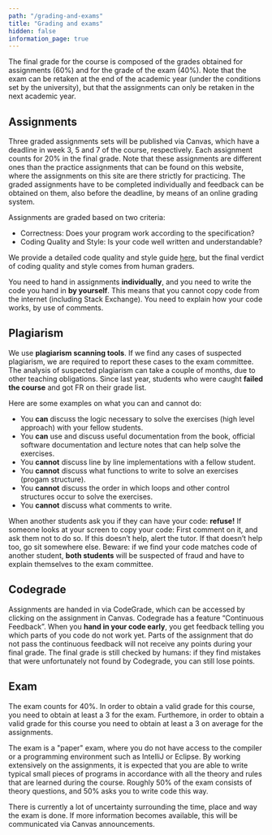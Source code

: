 ```yaml
---
path: "/grading-and-exams"
title: "Grading and exams"
hidden: false
information_page: true
---
```


The final grade for the course is composed of the grades obtained for assignments (60%) and for the grade of the exam (40%). Note that the exam can be retaken at the end of the academic year (under the conditions set by the university), but that the assignments can only be retaken in the next academic year.

## Assignments
Three graded assignments sets will be published via Canvas, which have a deadline in week 3, 5 and 7 of the course, respectively. Each assignment counts for 20% in the final grade. Note that these assignments are different ones than the practice assignments that can be found on this website, where the assignments on this site are there strictly for practicing. The graded assignments have to be completed individually and feedback can be obtained on them, also before the deadline, by means of an online grading system.

Assignments are graded based on two criteria:

* Correctness: Does your program work according to the specification?
* Coding Quality and Style: Is your code well written and understandable?

We provide a detailed code quality and style guide [here](https://erasmusuniversityautolab.github.io/FEB22012-StyleGuide/), but the final verdict of coding quality and style comes from human graders.

You need to hand in assignments **individually**, and you need to write the code you hand in **by yourself**. This means that you cannot copy code from the internet (including Stack Exchange). You need to explain how your code works, by use of comments.

## Plagiarism
We use **plagiarism scanning tools**. If we find any cases of suspected plagiarism, we are required to report these cases to the exam committee.
The analysis of suspected plagiarism can take a couple of months, due to other teaching obligations. Since last year, students who were caught **failed the course** and got FR on their grade list.

Here are some examples on what you can and cannot do:

* You **can** discuss the logic necessary to solve the exercises (high level approach) with your fellow students.
* You **can** use and discuss useful documentation from the book, official software documentation and lecture notes that can help solve the exercises.
* You **cannot** discuss line by line implementations with a fellow student.
* You **cannot** discuss what functions to write to solve an exercises (progam structure).
* You **cannot** discuss the order in which loops and other control structures occur to solve the exercises.
* You **cannot** discuss what comments to write.

When another students ask you if they can have your code: **refuse!**
If someone looks at your screen to copy your code: First comment on it, and ask them not to do so. If this doesn’t help, alert the tutor. If that doesn’t help too, go sit somewhere else.
Beware: if we find your code matches code of another student, **both students** will be suspected of fraud and have to explain themselves to the exam committee.

## Codegrade
Assignments are handed in via CodeGrade, which can be accessed by clicking on the assignment in Canvas.
Codegrade has a feature “Continuous Feedback”. When you **hand in your code early**, you get feedback telling you which parts of you code do not work yet. Parts of the assignment that do not pass the continuous feedback will not receive any points during your final grade.
The final grade is still checked by humans: if they find mistakes that were unfortunately not found by Codegrade, you can still lose points.

## Exam
The exam counts for 40%. In order to obtain a valid grade for this course, you need to obtain at least a 3 for the exam. Furthemore, in order to obtain a valid grade for this course you need to obtain at least a 3 on average for the assignments.

The exam is a "paper" exam, where you do not have access to the compiler or a programming environment such as IntelliJ or Eclipse. By working extensively on the assignments, it is expected that you are able to write typical small pieces of programs
in accordance with all the theory and rules that are learned during the course. Roughly 50% of the exam consists of theory questions, and 50% asks you to write code this way.

There is currently a lot of uncertainty surrounding the time, place and way the exam is done. If more information becomes available, this will be communicated via Canvas announcements.
